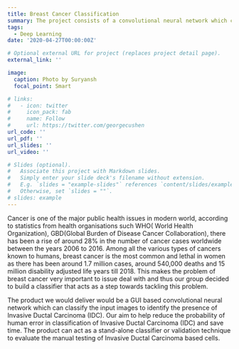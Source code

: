 ```yaml
---
title: Breast Cancer Classification
summary: The project consists of a convolutional neural network which can classify the input images to identify the presence of Invasive Ductal Carcinoma (IDC). Our aim to help reduce the probability of human error in classification of Invasive Ductal Carcinoma (IDC) in breast cancer analysis while saving time.  
tags:
  - Deep Learning
date: '2020-04-27T00:00:00Z'

# Optional external URL for project (replaces project detail page).
external_link: ''

image:
  caption: Photo by Suryansh
  focal_point: Smart

# links:
#   - icon: twitter
#     icon_pack: fab
#     name: Follow
#     url: https://twitter.com/georgecushen
url_code: ''
url_pdf: ''
url_slides: ''
url_video: ''

# Slides (optional).
#   Associate this project with Markdown slides.
#   Simply enter your slide deck's filename without extension.
#   E.g. `slides = "example-slides"` references `content/slides/example-slides.md`.
#   Otherwise, set `slides = ""`.
# slides: example
---
```

Cancer is one of the major public health issues in modern world, according to statistics from health organisations such WHO( World Health Organization), GBD(Global Burden of Disease Cancer Collaboration), there has been a rise of around 28% in the number of cancer cases worldwide between the years 2006 to 2016. Among all the various types of cancers known to humans, breast cancer is the most common and lethal in women as there has been around 1.7 million cases, around 540,000 deaths and 15 million disability adjusted life years till 2018. This makes the problem of breast cancer very important to issue deal with and thus our group decided to build a classifier that acts as a step towards tackling this problem.

The product we would deliver would be a GUI based convolutional neural network which can classify the input images to identify the presence of Invasive Ductal Carcinoma (IDC). Our aim to help reduce the probability of human error in classification of Invasive Ductal Carcinoma (IDC) and save time. The product can act as a stand-alone classifier or validation technique to evaluate the manual testing of Invasive Ductal Carcinoma based cells.
